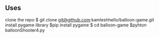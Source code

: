 ## Uses

clone the repo
$ git clone git@github.com:kamleshhello/balloon-game.git
install pygame library 
$pip install pygame
$ cd balloon-game
$pyhton balloonShooter4.py


